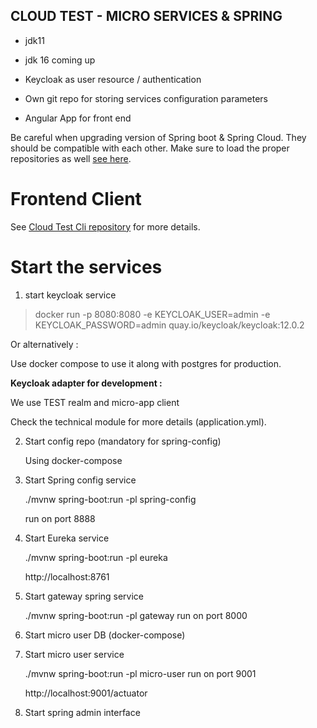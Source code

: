 CLOUD TEST - MICRO SERVICES & SPRING
------------------------------------

- jdk11
- jdk 16 coming up

- Keycloak as user resource / authentication
- Own git repo for storing services configuration parameters

- Angular App for front end

Be careful when upgrading version of Spring boot & Spring Cloud. They should be compatible with each other. Make sure to
load the proper repositories as well [see here](https://www.baeldung.com/spring-maven-repository).

# Frontend Client

See [Cloud Test Cli repository](https://github.com/Boyman10/cloud-test-cli) for more details.

# Start the services

1. start keycloak service

> docker run -p 8080:8080 -e KEYCLOAK_USER=admin -e KEYCLOAK_PASSWORD=admin quay.io/keycloak/keycloak:12.0.2

Or alternatively :

Use docker compose to use it along with postgres for production.

**Keycloak adapter for development :**

We use TEST realm and micro-app client

Check the technical module for more details (application.yml).

2. Start config repo (mandatory for spring-config)

   Using docker-compose

2. Start Spring config service

   ./mvnw spring-boot:run -pl spring-config

   run on port 8888

3. Start Eureka service

   ./mvnw spring-boot:run -pl eureka

   http://localhost:8761


4. Start gateway spring service

   ./mvnw spring-boot:run -pl gateway run on port 8000


5. Start micro user DB (docker-compose)

6. Start micro user service

   ./mvnw spring-boot:run -pl micro-user run on port 9001

   http://localhost:9001/actuator

7. Start spring admin interface
